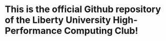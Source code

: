 # This is the official Github repository of the Liberty University High-Performance Computing Club!
